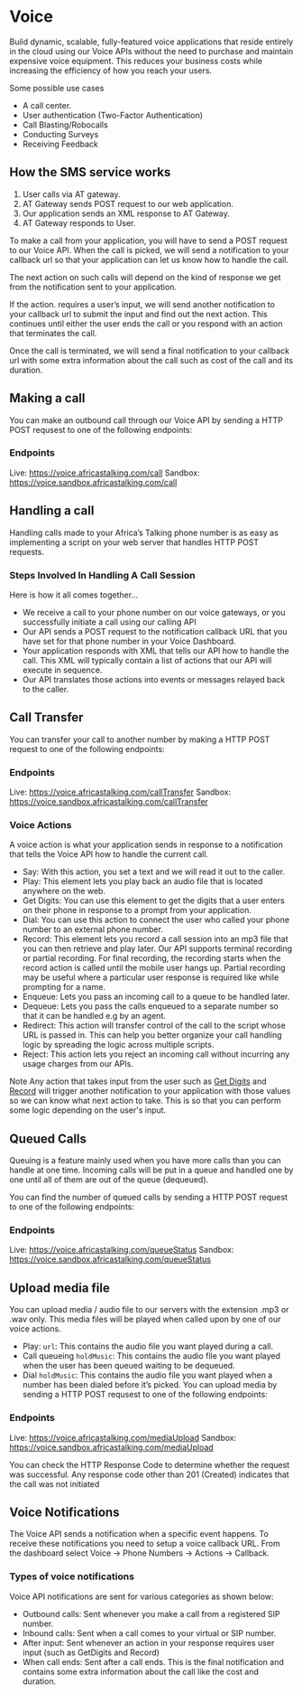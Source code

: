 # Voice

Build dynamic, scalable, fully-featured voice applications that reside entirely in the cloud using our Voice APIs without the need to purchase and maintain expensive voice equipment. This reduces your business costs while increasing the efficiency of how you reach your users.

Some possible use cases

- A call center.
- User authentication (Two-Factor Authentication)
- Call Blasting/Robocalls
- Conducting Surveys
- Receiving Feedback

## How the SMS service works

1. User calls via AT gateway.
2. AT Gateway sends POST request to our web application.
3. Our application sends an XML response to AT Gateway.
4. AT Gateway responds to User.

To make a call from your application, you will have to send a POST request to our Voice API. When the call is picked, we will send a notification to your callback url so that your application can let us know how to handle the call.

The next action on such calls will depend on the kind of response we get from the notification sent to your application.

If the action. requires a user’s input, we will send another notification to your callback url to submit the input and find out the next action. This continues until either the user ends the call or you respond with an action that terminates the call.

Once the call is terminated, we will send a final notification to your callback url with some extra information about the call such as cost of the call and its duration.

## Making a call

You can make an outbound call through our Voice API by sending a HTTP POST requsest to one of the following endpoints:

### Endpoints

Live: https://voice.africastalking.com/call
Sandbox: https://voice.sandbox.africastalking.com/call

## Handling a call

Handling calls made to your Africa’s Talking phone number is as easy as implementing a script on your web server that handles HTTP POST requests.

### Steps Involved In Handling A Call Session

Here is how it all comes together…

- We receive a call to your phone number on our voice gateways, or you successfully initiate a call using our calling API
- Our API sends a POST request to the notification callback URL that you have set for that phone number in your Voice Dashboard.
- Your application responds with XML that tells our API how to handle the call. This XML will typically contain a list of actions that our API will execute in sequence.
- Our API translates those actions into events or messages relayed back to the caller.

## Call Transfer

You can transfer your call to another number by making a HTTP POST request to one of the following endpoints:

### Endpoints

Live: https://voice.africastalking.com/callTransfer
Sandbox: https://voice.sandbox.africastalking.com/callTransfer

### Voice Actions

A voice action is what your application sends in response to a notification that tells the Voice API how to handle the current call.

- Say: With this action, you set a text and we will read it out to the caller.
- Play: This element lets you play back an audio file that is located anywhere on the web.
- Get Digits: You can use this element to get the digits that a user enters on their phone in response to a prompt from your application.
- Dial: You can use this action to connect the user who called your phone number to an external phone number.
- Record: This element lets you record a call session into an mp3 file that you can then retrieve and play later. Our API supports terminal recording or partial recording. For final recording, the recording starts when the record action is called until the mobile user hangs up. Partial recording may be useful where a particular user response is required like while prompting for a name.
- Enqueue: Lets you pass an incoming call to a queue to be handled later.
- Dequeue: Lets you pass the calls enqueued to a separate number so that it can be handled e.g by an agent.
- Redirect: This action will transfer control of the call to the script whose URL is passed in. This can help you better organize your call handling logic by spreading the logic across multiple scripts.
- Reject: This action lets you reject an incoming call without incurring any usage charges from our APIs.

Note
Any action that takes input from the user such as [Get Digits](/docs/voice/actions/getdigits) and [Record](/docs/voice/actions/record) will trigger another notification to your application with those values so we can know what next action to take. This is so that you can perform some logic depending on the user's input.

## Queued Calls

Queuing is a feature mainly used when you have more calls than you can handle at one time. Incoming calls will be put in a queue and handled one by one until all of them are out of the queue (dequeued).

You can find the number of queued calls by sending a HTTP POST request to one of the following endpoints:

### Endpoints

Live: https://voice.africastalking.com/queueStatus
Sandbox: https://voice.sandbox.africastalking.com/queueStatus

## Upload media file

You can upload media / audio file to our servers with the extension .mp3 or .wav only. This media files will be played when called upon by one of our voice actions.

- Play: `url`: This contains the audio file you want played during a call.
- Call queueing `holdMusic`: This contains the audio file you want played when the user has been queued waiting to be dequeued.
- Dial `holdMusic`: This contains the audio file you want played when a number has been dialed before it’s picked.
  You can upload media by sending a HTTP POST requsest to one of the following endpoints:

### Endpoints

Live: https://voice.africastalking.com/mediaUpload
Sandbox: https://voice.sandbox.africastalking.com/mediaUpload

You can check the HTTP Response Code to determine whether the request was successful. Any response code other than 201 (Created) indicates that the call was not initiated

## Voice Notifications

The Voice API sends a notification when a specific event happens. To receive these notifications you need to setup a voice callback URL. From the dashboard select Voice -> Phone Numbers -> Actions -> Callback.

### Types of voice notifications

Voice API notifications are sent for various categories as shown below:

- Outbound calls: Sent whenever you make a call from a registered SIP number.
- Inbound calls: Sent when a call comes to your virtual or SIP number.
- After input: Sent whenever an action in your response requires user input (such as GetDigits and Record)
- When call ends: Sent after a call ends. This is the final notification and contains some extra information about the call like the cost and duration.
